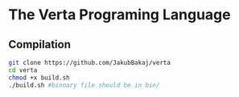 # The Verta Programing Language

## Compilation
```bash
git clone https://github.com/JakubBakaj/verta
cd verta
chmod +x build.sh
./build.sh #binnary file should be in bin/
```